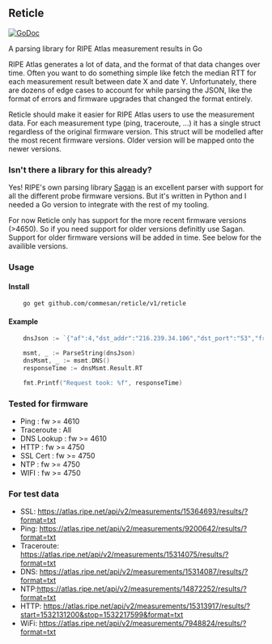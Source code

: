 ## Reticle
[![GoDoc](https://godoc.org/github.com/commesan/reticle?status.svg)](https://godoc.org/github.com/commesan/reticle/v1/reticle)

A parsing library for RIPE Atlas measurement results in Go

RIPE Atlas generates a lot of data, and the format of that data changes over time. Often you want to do something simple 
like fetch the median RTT for each measurement result between date X and date Y. Unfortunately, there are dozens of edge 
cases to account for while parsing the JSON, like the format of errors and firmware upgrades that changed the format 
entirely.

Reticle should make it easier for RIPE Atlas users to use the measurement data. For each measurement type 
(ping, traceroute, ...) it has a single struct regardless of the original firmware version. This struct will be modelled
after the most recent firmware versions. Older version will be mapped onto the newer versions. 

### Isn't there a library for this already?
Yes! RIPE's own parsing library [Sagan](https://github.com/RIPE-NCC/ripe.atlas.sagan) is an excellent parser with support 
for all the different probe firmware versions. But it's written in Python and I needed a Go version to integrate with the
rest of my tooling. 

For now Reticle only has support for the more recent firmware versions (>4650). So if you need support for older versions
definitly use Sagan. Support for older firmware versions will be added in time. See below for the availible versions.    

### Usage

#### Install 
```
    go get github.com/commesan/reticle/v1/reticle
```

#### Example
```go
    dnsJson := `{"af":4,"dst_addr":"216.239.34.106","dst_port":"53","from":"195.130.61.208","fw":4910,"group_id":15314087,"lts":243,"msm_id":15314087,"msm_name":"Tdig","prb_id":6366,"proto":"UDP","result":{"ANCOUNT":1,"ARCOUNT":0,"ID":19295,"NSCOUNT":0,"QDCOUNT":1,"abuf":"S1+EAAABAAEAAAAACDBES1A0YzVZBHRlc3QGZ2NwZG5zA25ldAAAAQABwAwAAQABAAAOEAAEaxbr9Q==","rt":34.738,"size":58},"src_addr":"195.130.61.208","stored_timestamp":1532169612,"timestamp":1532169601,"type":"dns"}`

    msmt, _ := ParseString(dnsJson)
    dnsMsmt, _ := msmt.DNS()
    responseTime := dnsMsmt.Result.RT

    fmt.Printf("Request took: %f", responseTime)
```

### Tested for firmware
  - Ping : fw >= 4610
  - Traceroute : All
  - DNS Lookup : fw >= 4610
  - HTTP : fw >= 4750
  - SSL Cert : fw >= 4750
  - NTP : fw >= 4750
  - WIFI : fw >= 4750


### For test data
- SSL: https://atlas.ripe.net/api/v2/measurements/15364693/results/?format=txt
- Ping: https://atlas.ripe.net/api/v2/measurements/9200642/results/?format=txt
- Traceroute: https://atlas.ripe.net/api/v2/measurements/15314075/results/?format=txt
- DNS: https://atlas.ripe.net/api/v2/measurements/15314087/results/?format=txt
- NTP:https://atlas.ripe.net/api/v2/measurements/14872252/results/?format=txt
- HTTP: https://atlas.ripe.net/api/v2/measurements/15313917/results/?start=1532131200&stop=1532217599&format=txt
- WiFi: https://atlas.ripe.net/api/v2/measurements/7948824/results/?format=txt